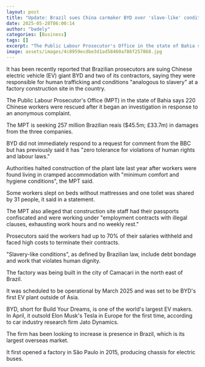 ```yaml
---
layout: post
title: "Update: Brazil sues China carmaker BYD over 'slave-like' conditions"
date: 2025-05-28T06:00:14
author: "badely"
categories: [Business]
tags: []
excerpt: "The Public Labour Prosecutor's Office in the state of Bahia says 220 Chinese workers were rescued."
image: assets/images/4c8959ecdbe3d1ad58460a786f257868.jpg
---
```


It has been recently reported that Brazilian prosecutors are suing Chinese electric vehicle (EV) giant BYD and two of its contractors, saying they were responsible for human trafficking and conditions "analogous to slavery" at a factory construction site in the country.

The Public Labour Prosecutor's Office (MPT) in the state of Bahia says 220 Chinese workers were rescued after it began an investigation in response to an anonymous complaint. 

The MPT is seeking 257 million Brazilian reais ($45.5m; £33.7m) in damages from the three companies.

BYD did not immediately respond to a request for comment from the BBC but has previously said it has "zero tolerance for violations of human rights and labour laws."

Authorities halted construction of the plant late last year after workers were found living in cramped accommodation with "minimum comfort and hygiene conditions", the MPT said. 

Some workers slept on beds without mattresses and one toilet was shared by 31 people, it said in a statement.

The MPT also alleged that construction site staff had their passports confiscated and were working under "employment contracts with illegal clauses, exhausting work hours and no weekly rest."

Prosecutors said the workers had up to 70% of their salaries withheld and faced high costs to terminate their contracts.

"Slavery-like conditions", as defined by Brazilian law, include debt bondage and work that violates human dignity.

The factory was being built in the city of Camacari in the north east of Brazil.

It was scheduled to be operational by March 2025 and was set to be BYD's first EV plant outside of Asia.

BYD, short for Build Your Dreams, is one of the world's largest EV makers. In April, it outsold Elon Musk's Tesla in Europe for the first time, according to car industry research firm Jato Dynamics.

The firm has been looking to increase is presence in Brazil, which is its largest overseas market. 

It first opened a factory in São Paulo in 2015, producing chassis for electric buses.

